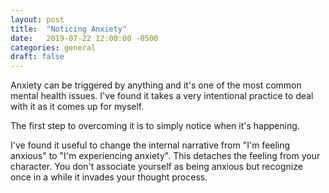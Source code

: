 ```yaml
---
layout: post
title:  "Noticing Anxiety"
date:   2019-07-22 12:00:00 -0500
categories: general
draft: false
---
```


Anxiety can be triggered by anything and it's one of the most common mental health issues. I've found it takes a very intentional practice to deal with it as it comes up for myself. 

The first step to overcoming it is to simply notice when it's happening.

I've found it useful to change the internal narrative from "I'm feeling anxious" to "I'm experiencing anxiety". This detaches the feeling from your character. You don't associate yourself as being anxious but recognize once in a while it invades your thought process. 

